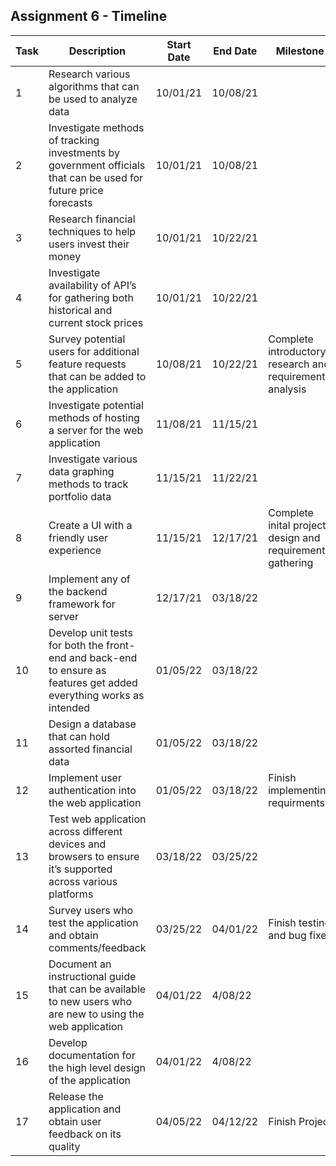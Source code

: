 ## Assignment 6 - Timeline
| Task | Description | Start Date | End Date | Milestone |
| --- | --- | --- | --- | --- |
| 1 | Research various algorithms that can be used to analyze data | 10/01/21 | 10/08/21 | |
| 2 | Investigate methods of tracking investments by government officials that can be used for future price forecasts | 10/01/21 | 10/08/21 | |
| 3 | Research financial techniques to help users invest their money | 10/01/21 | 10/22/21 | |
| 4 | Investigate availability of API’s for gathering both historical and current stock prices | 10/01/21 | 10/22/21 | |
| 5 | Survey potential users for additional feature requests that can be added to the application | 10/08/21 | 10/22/21 | Complete introductory research and requirement analysis |
| 6 | Investigate potential methods of hosting a server for the web application | 11/08/21 | 11/15/21 | |
| 7 | Investigate various data graphing methods to track portfolio data | 11/15/21 | 11/22/21 | |
| 8 | Create a UI with a friendly user experience | 11/15/21 | 12/17/21 | Complete inital project design and requirements gathering |
| 9 | Implement any of the backend framework for server | 12/17/21 | 03/18/22 | |
| 10 | Develop unit tests for both the front-end and back-end to ensure as features get added everything works as intended | 01/05/22 | 03/18/22 | |
| 11 | Design a database that can hold assorted financial data | 01/05/22 | 03/18/22 | |
| 12 | Implement user authentication into the web application | 01/05/22 | 03/18/22 | Finish implementing requirments |
| 13 | Test web application across different devices and browsers to ensure it’s supported across various platforms | 03/18/22 | 03/25/22 | |
| 14 | Survey users who test the application and obtain comments/feedback | 03/25/22 | 04/01/22 | Finish testing and bug fixes |
| 15 | Document an instructional guide that can be available to new users who are new to using the web application | 04/01/22 | 4/08/22 | |
| 16 | Develop documentation for the high level design of the application | 04/01/22 | 4/08/22 | |
| 17 | Release the application and obtain user feedback on its quality | 04/05/22 | 04/12/22 | Finish Project |